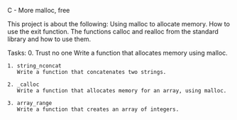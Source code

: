 C - More malloc, free

This project is about the following:
	Using malloc to allocate memory.
	How to use the exit function.
	The functions calloc and realloc from the standard library and how to use them.

Tasks:
	0. Trust no one
	   Write a function that allocates memory using malloc.

	1. string_nconcat
	   Write a function that concatenates two strings.

	2. _calloc
	   Write a function that allocates memory for an array, using malloc.

	3. array_range
	   Write a function that creates an array of integers.
